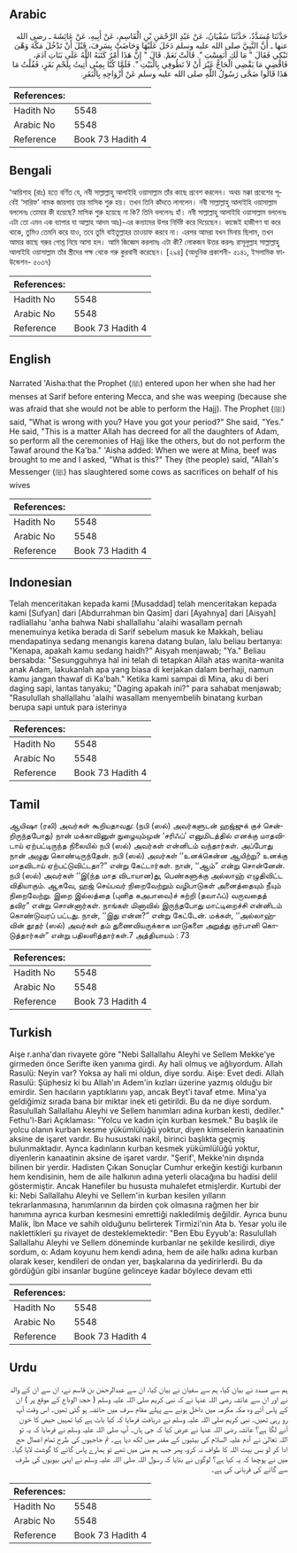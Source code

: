 ## Arabic


<div dir="rtl" lang="ar" style={{fontSize:'larger',backgroundColor:'#f8f9fa',padding:20}}>
حَدَّثَنَا مُسَدَّدٌ، حَدَّثَنَا سُفْيَانُ، عَنْ عَبْدِ الرَّحْمَنِ بْنِ الْقَاسِمِ، عَنْ أَبِيهِ، عَنْ عَائِشَةَ ـ رضى الله عنها ـ أَنَّ النَّبِيَّ صلى الله عليه وسلم دَخَلَ عَلَيْهَا وَحَاضَتْ بِسَرِفَ، قَبْلَ أَنْ تَدْخُلَ مَكَّةَ وَهْىَ تَبْكِي فَقَالَ ‏"‏ مَا لَكِ أَنَفِسْتِ ‏"‏‏.‏ قَالَتْ نَعَمْ‏.‏ قَالَ ‏"‏ إِنَّ هَذَا أَمْرٌ كَتَبَهُ اللَّهُ عَلَى بَنَاتِ آدَمَ، فَاقْضِي مَا يَقْضِي الْحَاجُّ غَيْرَ أَنْ لاَ تَطُوفِي بِالْبَيْتِ ‏"‏‏.‏ فَلَمَّا كُنَّا بِمِنًى أُتِيتُ بِلَحْمِ بَقَرٍ، فَقُلْتُ مَا هَذَا قَالُوا ضَحَّى رَسُولُ اللَّهِ صلى الله عليه وسلم عَنْ أَزْوَاجِهِ بِالْبَقَرِ‏.‏
</div>
<div style={{backgroundColor:'#f8f9fa',padding:20, marginBottom: 10}}><table> <thead> <tr> <th>References:</th> <th></th> </tr> </thead> <tbody><tr><td>Hadith No</td><td>5548</td></tr><tr><td>Arabic No</td><td>5548</td></tr><tr><td>Reference</td><td>Book 73 Hadith 4</td></tr></tbody></table></div>

## Bengali


<div dir="ltr" lang="bn" style={{fontSize:'larger',backgroundColor:'#f8f9fa',padding:20}}>
‘আয়িশাহ (রাঃ) হতে বর্ণিত যে, নবী সাল্লাল্লাহু আলাইহি ওয়াসাল্লাম তাঁর কাছে প্রবেশ করলেন। অথচ মক্কা প্রবেশের পূর্বেই ‘সারিফ’ নামক জায়গায় তার মাসিক শুরু হয়। তখন তিনি কাঁদতে লাগলেন। নবী সাল্লাল্লাহু আলাইহি ওয়াসাল্লাম বললেনঃ তোমার কী হয়েছে? মাসিক শুরু হয়েছে না কি? তিনি বললেনঃ হাঁ। নবী সাল্লাল্লাহু আলাইহি ওয়াসাল্লাম বললেনঃ এটা তো এমন এক ব্যাপার যা আল্লাহ আদম আঃ)-এর কন্যাদের উপর নির্দিষ্ট করে দিয়েছেন। কাজেই হাজীগণ যা করে থাকে, তুমিও তেমনি করে যাও, তবে তুমি বাইতুল্লাহর তাওয়াফ করবে না। এরপর আমরা যখন মিনায় ছিলাম, তখন আমার কাছে গরুর গোশ্ত নিয়ে আসা হল। আমি জিজ্ঞেস করলামঃ এটা কী? লোকজন উত্তর করলঃ রাসূলুল্লাহ সাল্লাল্লাহু আলাইহি ওয়াসাল্লাম তাঁর স্ত্রীদের পক্ষ থেকে গরু কুরবানী করেছেন। [২৯৪] (আধুনিক প্রকাশনী- ৫১৪১, ইসলামিক ফাউন্ডেশন- ৫০৩৭)
</div>
<div style={{backgroundColor:'#f8f9fa',padding:20, marginBottom: 10}}><table> <thead> <tr> <th>References:</th> <th></th> </tr> </thead> <tbody><tr><td>Hadith No</td><td>5548</td></tr><tr><td>Arabic No</td><td>5548</td></tr><tr><td>Reference</td><td>Book 73 Hadith 4</td></tr></tbody></table></div>

## English


<div dir="ltr" lang="en" style={{fontSize:'larger',backgroundColor:'#f8f9fa',padding:20}}>
Narrated 'Aisha:that the Prophet (ﷺ) entered upon her when she had her menses at Sarif before entering Mecca, and she was weeping (because she was afraid that she would not be able to perform the Hajj). The Prophet (ﷺ) said, "What is wrong with you? Have you got your period?" She said, "Yes." He said, "This is a matter Allah has decreed for all the daughters of Adam, so perform all the ceremonies of Hajj like the others, but do not perform the Tawaf around the Ka'ba." 'Aisha added: When we were at Mina, beef was brought to me and I asked, "What is this?" They (the people) said, "Allah's Messenger (ﷺ) has slaughtered some cows as sacrifices on behalf of his wives
</div>
<div style={{backgroundColor:'#f8f9fa',padding:20, marginBottom: 10}}><table> <thead> <tr> <th>References:</th> <th></th> </tr> </thead> <tbody><tr><td>Hadith No</td><td>5548</td></tr><tr><td>Arabic No</td><td>5548</td></tr><tr><td>Reference</td><td>Book 73 Hadith 4</td></tr></tbody></table></div>

## Indonesian


<div dir="ltr" lang="id" style={{fontSize:'larger',backgroundColor:'#f8f9fa',padding:20}}>
Telah menceritakan kepada kami [Musaddad] telah menceritakan kepada kami [Sufyan] dari [Abdurrahman bin Qasim] dari [Ayahnya] dari [Aisyah] radliallahu 'anha bahwa Nabi shallallahu 'alaihi wasallam pernah menemuinya ketika berada di Sarif sebelum masuk ke Makkah, beliau mendapatinya sedang menangis karena datang bulan, lalu beliau bertanya: "Kenapa, apakah kamu sedang haidh?" Aisyah menjawab; "Ya." Beliau bersabda: "Sesungguhnya hal ini telah di tetapkan Allah atas wanita-wanita anak Adam, lakukanlah apa yang biasa di kerjakan dalam berhaji, namun kamu jangan thawaf di Ka'bah." Ketika kami sampai di Mina, aku di beri daging sapi, lantas tanyaku; "Daging apakah ini?" para sahabat menjawab; "Rasulullah shallallahu 'alaihi wasallam menyembelih binatang kurban berupa sapi untuk para isterinya
</div>
<div style={{backgroundColor:'#f8f9fa',padding:20, marginBottom: 10}}><table> <thead> <tr> <th>References:</th> <th></th> </tr> </thead> <tbody><tr><td>Hadith No</td><td>5548</td></tr><tr><td>Arabic No</td><td>5548</td></tr><tr><td>Reference</td><td>Book 73 Hadith 4</td></tr></tbody></table></div>

## Tamil


<div dir="ltr" lang="ta" style={{fontSize:'larger',backgroundColor:'#f8f9fa',padding:20}}>
ஆயிஷா (ரலி) அவர்கள் கூறியதாவது: (நபி (ஸல்) அவர்களுடன் ஹஜ்ஜுக் குச் சென்றிருந்தபோது) நான் மக்காவினுள் நுழையும்முன் ‘சரிஃப்’ எனுமிடத்தில் எனக்கு மாதவிடாய் ஏற்பட்டிருந்த நிலையில் நபி (ஸல்) அவர்கள் என்னிடம் வந்தார்கள். அப்போது நான் அழுது கொண்டிருந்தேன். நபி (ஸல்) அவர்கள் ‘‘உனக்கென்ன ஆயிற்று? உனக்கு மாதவிடாய் ஏற்பட்டுவிட்டதா?” என்று கேட்டார்கள். நான், ‘‘ஆம்” என்று சொன்னேன். நபி (ஸல்) அவர்கள் ‘‘இ(ந்த மாத விடாயான)து, பெண்களுக்கு அல்லாஹ் எழுதிவிட்ட விதியாகும். ஆகவே, ஹஜ் செய்பவர் நிறைவேற்றும் வழிபாடுகள் அனைத்தையும் நீயும் நிறைவேற்று. இறை இல்லத்தை (புனித கஅபாவை)ச் சுற்றி (தவாஃப்) வருவதைத் தவிர” என்று சொன்னார்கள். நாங்கள் மினாவில் இருந்தபோது மாட்டிறைச்சி என்னிடம் கொண்டுவரப் பட்டது. நான், ‘‘இது என்ன?” என்று கேட்டேன். மக்கள், ‘‘அல்லாஹ்வின் தூதர் (ஸல்) அவர்கள் தம் துணைவியருக்காக மாடுகளை அறுத்து குர்பானி கொடுத்தார்கள்” என்று பதிலளித்தார்கள்.7 அத்தியாயம் : 73
</div>
<div style={{backgroundColor:'#f8f9fa',padding:20, marginBottom: 10}}><table> <thead> <tr> <th>References:</th> <th></th> </tr> </thead> <tbody><tr><td>Hadith No</td><td>5548</td></tr><tr><td>Arabic No</td><td>5548</td></tr><tr><td>Reference</td><td>Book 73 Hadith 4</td></tr></tbody></table></div>

## Turkish


<div dir="ltr" lang="tr" style={{fontSize:'larger',backgroundColor:'#f8f9fa',padding:20}}>
Aişe r.anha'dan rivayete göre "Nebi Sallallahu Aleyhi ve Sellem Mekke'ye girmeden önce Serifte iken yanıma girdi. Ay hali olmuş ve ağlıyordum. Allah Rasulü: Neyin var? Yoksa ay hali mi oldun, diye sordu. Aişe: Evet dedi. Allah Rasulü: Şüphesiz ki bu Allah'ın Adem'in kızları üzerine yazmış olduğu bir emirdir. Sen hacıların yaptıklarını yap, ancak Beyt'i tavaf etme. Mina'ya geldiğimiz sırada bana bir miktar inek eti getirildi. Bu da ne diye sordum. Rasulullah Sallallahu Aleyhi ve Sellem hanımları adına kurban kesti, dediler." Fethu'l-Bari Açıklaması: "Yolcu ve kadın için kurban kesmek." Bu başlık ile yolcu olanın kurban kesme yükümlülüğü yoktur, diyen kimselerin kanaatinin aksine de işaret vardır. Bu husustaki nakil, birinci başlıkta geçmiş bulunmaktadır. Aynca kadınların kurban kesmek yükümlülüğü yoktur, diyenlerin kanaatinin aksine de işaret vardır. "Şerif', Mekke'nin dışında bilinen bir yerdir. Hadisten Çıkan Sonuçlar Cumhur erkeğin kestiği kurbanın hem kendisinin, hem de aile halkının adına yeterli olacağına bu hadisi delil göstermiştir. Ancak Hanefiler bu hususta muhalefet etmişlerdir. Kurtubi der ki: Nebi Sallallahu Aleyhi ve Sellem'in kurban kesilen yılların tekrarlanmasına, hanımlarının da birden çok olmasına rağmen her bir hanımına ayrıca kurban kesmesini emrettiği nakledilmiş değildir. Ayrıca bunu Malik, İbn Mace ve sahih olduğunu belirterek Tirmizi'nin Ata b. Yesar yolu ile naklettikleri şu rivayet de desteklemektedir: "Ben Ebu Eyyub'a: Rasulullah Sallallahu Aleyhi ve Sellem döneminde kurbanlar ne şekilde kesilirdi, diye sordum, o: Adam koyunu hem kendi adına, hem de aile halkı adına kurban olarak keser, kendileri de ondan yer, başkalarına da yedirirlerdi. Bu da gördüğün gibi insanlar bugüne gelinceye kadar böylece devam etti
</div>
<div style={{backgroundColor:'#f8f9fa',padding:20, marginBottom: 10}}><table> <thead> <tr> <th>References:</th> <th></th> </tr> </thead> <tbody><tr><td>Hadith No</td><td>5548</td></tr><tr><td>Arabic No</td><td>5548</td></tr><tr><td>Reference</td><td>Book 73 Hadith 4</td></tr></tbody></table></div>

## Urdu


<div dir="rtl" lang="ur" style={{fontSize:'larger',backgroundColor:'#f8f9fa',padding:20}}>
ہم سے مسدد نے بیان کیا، ہم سے سفیان نے بیان کیا، ان سے عبدالرحمٰن بن قاسم نے، ان سے ان کے والد نے اور ان سے عائشہ رضی اللہ عنہا نے کہ نبی کریم صلی اللہ علیہ وسلم ( حجۃ الوداع کے موقع پر ) ان کے پاس آئے وہ مکہ مکرمہ میں داخل ہونے سے پہلے مقام سرف میں حائضہ ہو گئی تھیں۔ اس وقت آپ رو رہی تھیں۔ نبی کریم صلی اللہ علیہ وسلم نے دریافت فرمایا کہ کیا بات ہے کیا تمہیں حیض کا خون آنے لگا ہے؟ عائشہ رضی اللہ عنہا نے عرض کیا کہ جی ہاں۔ آپ صلی اللہ علیہ وسلم نے فرمایا کہ یہ تو اللہ تعالیٰ نے آدم علیہ السلام کی بیٹیوں کے مقدر میں لکھ دیا ہے۔ تم حاجیوں کی طرح تمام اعمال حج ادا کر لو بس بیت اللہ کا طواف نہ کرو، پھر جب ہم منیٰ میں تھے تو ہمارے پاس گائے کا گوشت لایا گیا۔ میں نے پوچھا کہ یہ کیا ہے؟ لوگوں نے بتایا کہ رسول اللہ صلی اللہ علیہ وسلم نے اپنی بیویوں کی طرف سے گائے کی قربانی کی ہے۔
</div>
<div style={{backgroundColor:'#f8f9fa',padding:20, marginBottom: 10}}><table> <thead> <tr> <th>References:</th> <th></th> </tr> </thead> <tbody><tr><td>Hadith No</td><td>5548</td></tr><tr><td>Arabic No</td><td>5548</td></tr><tr><td>Reference</td><td>Book 73 Hadith 4</td></tr></tbody></table></div>